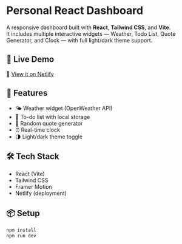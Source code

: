 # Personal React Dashboard

A responsive dashboard built with **React**, **Tailwind CSS**, and **Vite**.  
It includes multiple interactive widgets — Weather, Todo List, Quote Generator, and Clock — with full light/dark theme support.

## 🚀 Live Demo

🔗 [View it on Netlify](https://buerckpersonaldashboard.netlify.app)

## 🧩 Features

- 🌤 Weather widget (OpenWeather API)
- 📝 To-do list with local storage
- 💬 Random quote generator
- ⏰ Real-time clock
- 🌗 Light/dark theme toggle

## 🛠 Tech Stack

- React (Vite)
- Tailwind CSS
- Framer Motion
- Netlify (deployment)

## 📦 Setup

```bash
npm install
npm run dev
```
